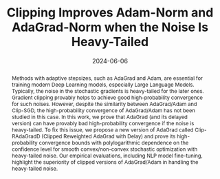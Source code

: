 ---
title: 'Clipping Improves Adam-Norm and AdaGrad-Norm when the Noise Is Heavy-Tailed'
authors:
- Savelii Chezhegov
- Yaroslav Klyukin
- Andrei Semenov
- Aleksandr Beznosikov
- Alexander Gasnikov
- Samuel Horváth
- Martin Takáč
- Eduard Gorbunov
date: '2024-06-06'
doi: 'https://doi.org/10.48550/arXiv.2406.04443'

abstract: Methods with adaptive stepsizes, such as AdaGrad and Adam, are essential for training modern Deep Learning models, especially Large Language Models. Typically, the noise in the stochastic gradients is heavy-tailed for the later ones. Gradient clipping provably helps to achieve good high-probability convergence for such noises. However, despite the similarity between AdaGrad/Adam and Clip-SGD, the high-probability convergence of AdaGrad/Adam has not been studied in this case. In this work, we prove that AdaGrad (and its delayed version) can have provably bad high-probability convergence if the noise is heavy-tailed. To fix this issue, we propose a new version of AdaGrad called Clip-RAdaGradD (Clipped Reweighted AdaGrad with Delay) and prove its high-probability convergence bounds with polylogarithmic dependence on the confidence level for smooth convex/non-convex stochastic optimization with heavy-tailed noise. Our empirical evaluations, including NLP model fine-tuning, highlight the superiority of clipped versions of AdaGrad/Adam in handling the heavy-tailed noise.
tags:
- Source Themes
featured: false

url_pdf: 'https://www.arxiv.org/pdf/2406.04443'
links:
- name: arXiv
  url: https://www.arxiv.org/abs/2406.04443
url_code: 'https://github.com/yaroslavkliukin/Clipped-AdaGrad-and-Adam'
---